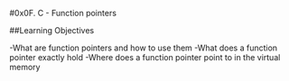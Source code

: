 #0x0F. C - Function pointers

##Learning Objectives

-What are function pointers and how to use them
-What does a function pointer exactly hold
-Where does a function pointer point to in the virtual memory

